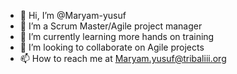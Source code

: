 - 👋 Hi, I’m @Maryam-yusuf
- 👀 I’m a Scrum Master/Agile project manager 
- 🌱 I’m currently learning more hands on training 
- 💞️ I’m looking to collaborate on Agile projects
- 📫 How to reach me at Maryam.yusuf@tribaliii.org

<!---
Maryam-yusuf/Maryam-yusuf is a ✨ special ✨ repository because its `README.md` (this file) appears on your GitHub profile.
You can click the Preview link to take a look at your changes.
--->
